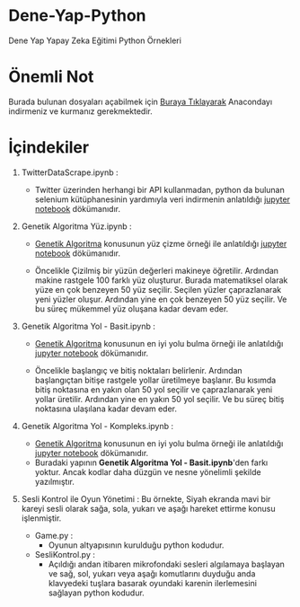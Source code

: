# Dene-Yap-Python
Dene Yap Yapay Zeka Eğitimi Python Örnekleri


# Önemli Not

Burada bulunan dosyaları açabilmek için [Buraya Tıklayarak](https://www.anaconda.com/distribution/) Anacondayı indirmeniz ve kurmanız gerekmektedir. 

# İçindekiler

1. TwitterDataScrape.ipynb : 
    -  Twitter üzerinden herhangi bir API kullanmadan, python da bulunan selenium kütüphanesinin yardımıyla veri indirmenin anlatıldığı [jupyter notebook](http://www.veridefteri.com/2017/10/30/jupyter-notebook-nedir-2/) dökümanıdır. 

2. Genetik Algoritma Yüz.ipynb :
    - [Genetik Algoritma](https://ahmetcevahircinar.com.tr/2017/08/08/genetik-algoritma-nedir-genetik-algoritma-nasil-calisir/) konusunun yüz çizme örneği ile anlatıldığı [jupyter notebook](http://www.veridefteri.com/2017/10/30/jupyter-notebook-nedir-2/) dökümanıdır. 

    - Öncelikle Çizilmiş bir yüzün değerleri makineye öğretilir. Ardından makine rastgele 100 farklı yüz oluşturur. Burada matematiksel olarak yüze en çok benzeyen 50 yüz seçilir. Seçilen yüzler çaprazlanarak yeni yüzler oluşur. Ardından yine en çok benzeyen 50 yüz seçilir. Ve bu süreç mükemmel yüz oluşana kadar devam eder. 

3. Genetik Algoritma Yol - Basit.ipynb :
    - [Genetik Algoritma](https://ahmetcevahircinar.com.tr/2017/08/08/genetik-algoritma-nedir-genetik-algoritma-nasil-calisir/) konusunun en iyi yolu bulma örneği ile anlatıldığı [jupyter notebook](http://www.veridefteri.com/2017/10/30/jupyter-notebook-nedir-2/) dökümanıdır. 

    - Öncelikle başlangıç ve bitiş noktaları belirlenir. Ardından başlangıçtan bitişe rastgele yollar üretilmeye başlanır. Bu kısımda bitiş noktasına en yakın olan 50 yol seçilir ve çaprazlanarak yeni yollar üretilir. Ardından yine en yakın 50 yol seçilir. Ve bu süreç bitiş noktasına ulaşılana kadar devam eder.

4. Genetik Algoritma Yol - Kompleks.ipynb :
    - [Genetik Algoritma](https://ahmetcevahircinar.com.tr/2017/08/08/genetik-algoritma-nedir-genetik-algoritma-nasil-calisir/) konusunun en iyi yolu bulma örneği ile anlatıldığı [jupyter notebook](http://www.veridefteri.com/2017/10/30/jupyter-notebook-nedir-2/) dökümanıdır. 
    - Buradaki yapının **Genetik Algoritma Yol - Basit.ipynb**'den farkı yoktur. Ancak kodlar daha düzgün ve nesne yönelimli şekilde yazılmıştır.

5. Sesli Kontrol ile Oyun Yönetimi : Bu örnekte, Siyah ekranda mavi bir kareyi sesli olarak sağa, sola, yukarı ve aşağı hareket ettirme konusu işlenmiştir. 
    - Game.py :
        - Oyunun altyapısının kurulduğu python kodudur. 
    - SesliKontrol.py :
        - Açıldığı andan itibaren mikrofondaki sesleri algılamaya başlayan ve sağ, sol, yukarı veya aşağı komutlarını duyduğu anda klavyedeki tuşlara basarak oyundaki karenin ilerlemesini sağlayan python kodudur.
